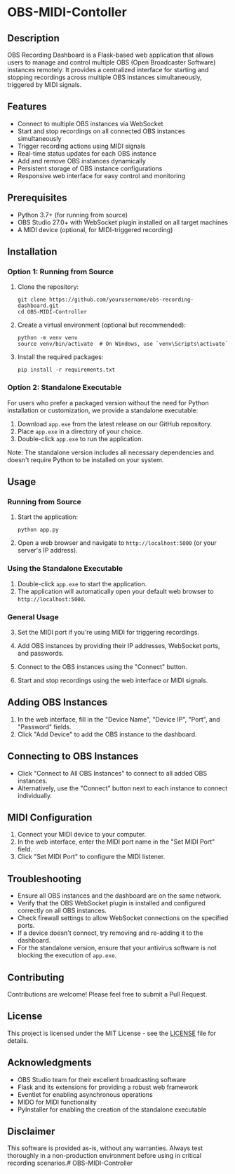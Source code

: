 # OBS-MIDI-Contoller

## Description

OBS Recording Dashboard is a Flask-based web application that allows users to manage and control multiple OBS (Open Broadcaster Software) instances remotely. It provides a centralized interface for starting and stopping recordings across multiple OBS instances simultaneously, triggered by MIDI signals.

## Features

- Connect to multiple OBS instances via WebSocket
- Start and stop recordings on all connected OBS instances simultaneously
- Trigger recording actions using MIDI signals
- Real-time status updates for each OBS instance
- Add and remove OBS instances dynamically
- Persistent storage of OBS instance configurations
- Responsive web interface for easy control and monitoring

## Prerequisites

- Python 3.7+ (for running from source)
- OBS Studio 27.0+ with WebSocket plugin installed on all target machines
- A MIDI device (optional, for MIDI-triggered recording)

## Installation

### Option 1: Running from Source

1. Clone the repository:
   ```
   git clone https://github.com/yourusername/obs-recording-dashboard.git
   cd OBS-MIDI-Controller
   ```

2. Create a virtual environment (optional but recommended):
   ```
   python -m venv venv
   source venv/bin/activate  # On Windows, use `venv\Scripts\activate`
   ```

3. Install the required packages:
   ```
   pip install -r requirements.txt
   ```

### Option 2: Standalone Executable

For users who prefer a packaged version without the need for Python installation or customization, we provide a standalone executable:

1. Download `app.exe` from the latest release on our GitHub repository.
2. Place `app.exe` in a directory of your choice.
3. Double-click `app.exe` to run the application.

Note: The standalone version includes all necessary dependencies and doesn't require Python to be installed on your system.

## Usage

### Running from Source

1. Start the application:
   ```
   python app.py
   ```

2. Open a web browser and navigate to `http://localhost:5000` (or your server's IP address).

### Using the Standalone Executable

1. Double-click `app.exe` to start the application.
2. The application will automatically open your default web browser to `http://localhost:5000`.

### General Usage

3. Set the MIDI port if you're using MIDI for triggering recordings.

4. Add OBS instances by providing their IP addresses, WebSocket ports, and passwords.

5. Connect to the OBS instances using the "Connect" button.

6. Start and stop recordings using the web interface or MIDI signals.

## Adding OBS Instances

1. In the web interface, fill in the "Device Name", "Device IP", "Port", and "Password" fields.
2. Click "Add Device" to add the OBS instance to the dashboard.

## Connecting to OBS Instances

- Click "Connect to All OBS Instances" to connect to all added OBS instances.
- Alternatively, use the "Connect" button next to each instance to connect individually.

## MIDI Configuration

1. Connect your MIDI device to your computer.
2. In the web interface, enter the MIDI port name in the "Set MIDI Port" field.
3. Click "Set MIDI Port" to configure the MIDI listener.

## Troubleshooting

- Ensure all OBS instances and the dashboard are on the same network.
- Verify that the OBS WebSocket plugin is installed and configured correctly on all OBS instances.
- Check firewall settings to allow WebSocket connections on the specified ports.
- If a device doesn't connect, try removing and re-adding it to the dashboard.
- For the standalone version, ensure that your antivirus software is not blocking the execution of `app.exe`.

## Contributing

Contributions are welcome! Please feel free to submit a Pull Request.

## License

This project is licensed under the MIT License - see the [LICENSE](LICENSE) file for details.

## Acknowledgments

- OBS Studio team for their excellent broadcasting software
- Flask and its extensions for providing a robust web framework
- Eventlet for enabling asynchronous operations
- MIDO for MIDI functionality
- PyInstaller for enabling the creation of the standalone executable

## Disclaimer

This software is provided as-is, without any warranties. Always test thoroughly in a non-production environment before using in critical recording scenarios.# OBS-MIDI-Controller
